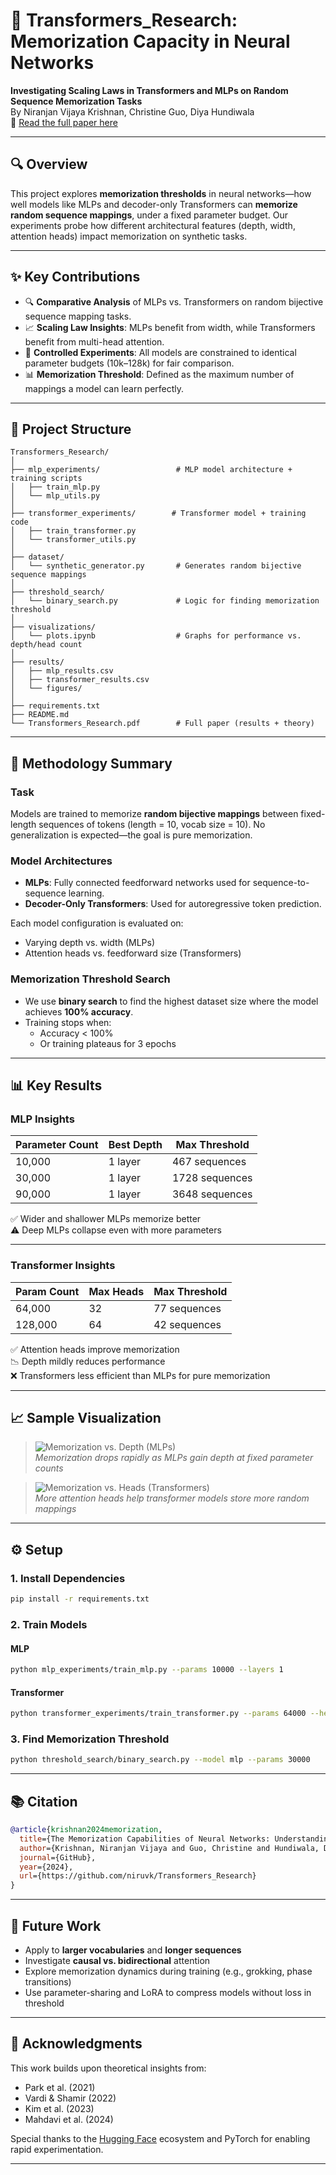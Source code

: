 # 🧠 Transformers_Research: Memorization Capacity in Neural Networks

**Investigating Scaling Laws in Transformers and MLPs on Random Sequence Memorization Tasks**  
By Niranjan Vijaya Krishnan, Christine Guo, Diya Hundiwala  
📄 [Read the full paper here](https://niruvk.github.io/Transformers_Research/Transformers_Research.pdf)

---

## 🔍 Overview

This project explores **memorization thresholds** in neural networks—how well models like MLPs and decoder-only Transformers can **memorize random sequence mappings**, under a fixed parameter budget. Our experiments probe how different architectural features (depth, width, attention heads) impact memorization on synthetic tasks.

---

## ✨ Key Contributions

- 🔍 **Comparative Analysis** of MLPs vs. Transformers on random bijective sequence mapping tasks.
- 📈 **Scaling Law Insights**: MLPs benefit from width, while Transformers benefit from multi-head attention.
- 🧪 **Controlled Experiments**: All models are constrained to identical parameter budgets (10k–128k) for fair comparison.
- 📊 **Memorization Threshold**: Defined as the maximum number of mappings a model can learn perfectly.

---

## 📁 Project Structure

```
Transformers_Research/
│
├── mlp_experiments/                 # MLP model architecture + training scripts
│   ├── train_mlp.py
│   └── mlp_utils.py
│
├── transformer_experiments/        # Transformer model + training code
│   ├── train_transformer.py
│   └── transformer_utils.py
│
├── dataset/
│   └── synthetic_generator.py       # Generates random bijective sequence mappings
│
├── threshold_search/
│   └── binary_search.py             # Logic for finding memorization threshold
│
├── visualizations/
│   └── plots.ipynb                  # Graphs for performance vs. depth/head count
│
├── results/
│   ├── mlp_results.csv
│   ├── transformer_results.csv
│   └── figures/
│
├── requirements.txt
├── README.md
└── Transformers_Research.pdf        # Full paper (results + theory)
```

---

## 🧪 Methodology Summary

### Task

Models are trained to memorize **random bijective mappings** between fixed-length sequences of tokens (length = 10, vocab size = 10). No generalization is expected—the goal is pure memorization.

### Model Architectures

- **MLPs**: Fully connected feedforward networks used for sequence-to-sequence learning.
- **Decoder-Only Transformers**: Used for autoregressive token prediction.

Each model configuration is evaluated on:
- Varying depth vs. width (MLPs)
- Attention heads vs. feedforward size (Transformers)

### Memorization Threshold Search

- We use **binary search** to find the highest dataset size where the model achieves **100% accuracy**.
- Training stops when:
  - Accuracy < 100%
  - Or training plateaus for 3 epochs

---

## 📊 Key Results

### MLP Insights

| Parameter Count | Best Depth | Max Threshold |
|-----------------|------------|----------------|
| 10,000          | 1 layer    | 467 sequences  |
| 30,000          | 1 layer    | 1728 sequences |
| 90,000          | 1 layer    | 3648 sequences |

✅ Wider and shallower MLPs memorize better  
⚠️ Deep MLPs collapse even with more parameters

---

### Transformer Insights

| Param Count | Max Heads | Max Threshold |
|-------------|-----------|----------------|
| 64,000      | 32        | 77 sequences   |
| 128,000     | 64        | 42 sequences   |

✅ Attention heads improve memorization  
📉 Depth mildly reduces performance  
❌ Transformers less efficient than MLPs for pure memorization

---

## 📈 Sample Visualization

> ![Memorization vs. Depth (MLPs)](results/figures/mlp_memorization.png)  
_Memorization drops rapidly as MLPs gain depth at fixed parameter counts_

> ![Memorization vs. Heads (Transformers)](results/figures/transformer_heads.png)  
_More attention heads help transformer models store more random mappings_

---

## ⚙️ Setup

### 1. Install Dependencies

```bash
pip install -r requirements.txt
```

### 2. Train Models

#### MLP

```bash
python mlp_experiments/train_mlp.py --params 10000 --layers 1
```

#### Transformer

```bash
python transformer_experiments/train_transformer.py --params 64000 --heads 32 --layers 2
```

### 3. Find Memorization Threshold

```bash
python threshold_search/binary_search.py --model mlp --params 30000
```

---

## 📚 Citation

```bibtex
@article{krishnan2024memorization,
  title={The Memorization Capabilities of Neural Networks: Understanding Scaling Laws in Autoregressive and Seq2Seq Learning},
  author={Krishnan, Niranjan Vijaya and Guo, Christine and Hundiwala, Diya},
  journal={GitHub},
  year={2024},
  url={https://github.com/niruvk/Transformers_Research}
}
```

---

## 🔮 Future Work

- Apply to **larger vocabularies** and **longer sequences**
- Investigate **causal vs. bidirectional** attention
- Explore memorization dynamics during training (e.g., grokking, phase transitions)
- Use parameter-sharing and LoRA to compress models without loss in threshold

---

## 🙏 Acknowledgments

This work builds upon theoretical insights from:
- Park et al. (2021)
- Vardi & Shamir (2022)
- Kim et al. (2023)
- Mahdavi et al. (2024)

Special thanks to the [Hugging Face](https://huggingface.co) ecosystem and PyTorch for enabling rapid experimentation.

---
